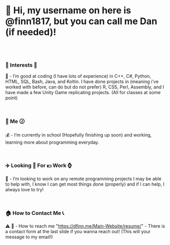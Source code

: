 # 👋 Hi, my username on here is @finn1817, but you can call me Dan (if needed)! #

<br>
<br>

### 🚌 Interests 🎸 ###
👀 - I’m good at coding (I have lots of experience) in C++, C#, Python, HTML, SQL, Bash, Java, and Koltin. I have done projects in (meaning i've worked with before, can do but do not prefer) R, CSS, Perl, Assembly, and I have made a few Unity Game replicating projects. (All for classes at some point)

<br>
  
### 🔧 Me 🕜 ### 
💰 - I’m currently in school (Hopefully finishing up soon) and working, learning more about programming everyday.

<br>
  
### ✈️ Looking 🚁 For 💵 Work ⌚ ### 
💸 - I’m looking to work on any remote programming projects I may be able to help with, I know I can get most things done (properly) and if I can help, I always love to try!

<br>
  
### 🏠 How to Contact Me 📞 ### 
⚠️ 📨 - How to reach me "https://dfinn.me/Main-Website/resume/" - There is a contact form at the last slide if you wanna reach out! (This will your message to my email!)

<br>
<br>
